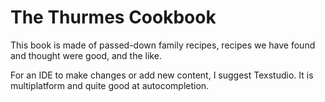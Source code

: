 # The Thurmes Cookbook

This book is made of passed-down family recipes, recipes we have found and thought were good, and the like.

For an IDE to make changes or add new content, I suggest Texstudio. It is multiplatform and quite good at autocompletion.
